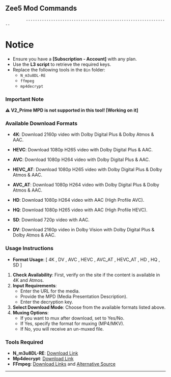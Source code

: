 ## Zee5 Mod Commands

             ---------------------------------------------------------------    
# Notice

- Ensure you have a **[Subscription - Account]** with any plan.
- Use the **L3 script** to retrieve the required keys.
- Replace the following tools in the `Bin` folder:
  - `N_m3u8DL-RE`
  - `ffmpeg`
  - `mp4decrypt`


### **Important Note**
**⚠️ V2_Prime MPD is not supported in this tool! [Working on it]**


### Available Download Formats

- **4K**: Download 2160p video with Dolby Digital Plus & Dolby Atmos & AAC. 

- **HEVC**: Download 1080p H265 video with Dolby Digital Plus & AAC.

- **AVC**: Download 1080p H264 video with Dolby Digital Plus & AAC.

- **HEVC_AT**: Download 1080p H265 video with Dolby Digital Plus & Dolby Atmos & AAC.

- **AVC_AT**: Download 1080p H264 video with Dolby Digital Plus & Dolby Atmos & AAC.

- **HD**: Download 1080p H264 video with AAC (High Profile AVC).

- **HQ**: Download 1080p H265 video with AAC (High Profile HEVC).

- **SD**: Download 720p video with AAC.

- **DV**: Download 2160p video in Dolby Vision with Dolby Digital Plus & Dolby Atmos & AAC.

### Usage Instructions

 - **Format Usage**: [ 4K , DV ,  AVC , HEVC , AVC_AT , HEVC_AT , HD , HQ , SD ]

1. **Check Availability**: First, verify on the site if the content is available in 4K and Atmos.
2. **Input Requirements**:
   - Enter the URL for the media.
   - Provide the MPD (Media Presentation Description).
   - Enter the decryption key.
3. **Select Download Mode**: Choose from the available formats listed above.
4. **Muxing Options**:
   - If you want to mux after download, set to Yes/No.
   - If Yes, specify the format for muxing (MP4/MKV).
   - If No, you will receive an un-muxed file.

### Tools Required

- **N_m3u8DL-RE**: [Download Link](https://github.com/nilaoda/N_m3u8DL-RE/releases/download/v0.2.1-beta/N_m3u8DL-RE_Beta_win-x64_20240828.zip)
- **Mp4decrypt**: [Download Link](https://www.bok.net/Bento4/binaries/Bento4-SDK-1-6-0-641.x86_64-microsoft-win32.zip)
- **FFmpeg**: [Download Links](https://www.ffmpeg.org/download.html) and [Alternative Source](https://sourceforge.net/projects/tumagcc/files/converters/ffmpeg.exe/download)

--- 
